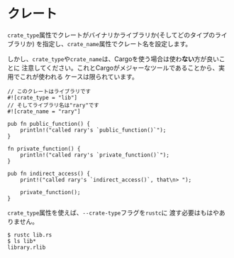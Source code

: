 # クレート

`crate_type`属性でクレートがバイナリかライブラリか(そしてどのタイプのライブラリか)
を指定し、`crate_name`属性でクレート名を設定します。

しかし、`crate_type`や`crate_name`は、Cargoを使う場合は使わ**ない**方が良いことに
注意してください。これとCargoがメジャーなツールであることから、実用でこれが使われる
ケースは限られています。

```rust,editable
// このクレートはライブラリです
#![crate_type = "lib"]
// そしてライブラリ名は"rary"です
#![crate_name = "rary"]

pub fn public_function() {
    println!("called rary's `public_function()`");
}

fn private_function() {
    println!("called rary's `private_function()`");
}

pub fn indirect_access() {
    print!("called rary's `indirect_access()`, that\n> ");

    private_function();
}
```

`crate_type`属性を使えば、`--crate-type`フラグを`rustc`に
渡す必要はもはやありません。

```shell
$ rustc lib.rs
$ ls lib*
library.rlib
```
